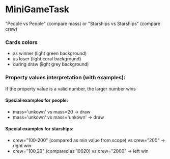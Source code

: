 ﻿# MiniGameTask

"People vs People" (compare mass) or "Starships vs Starships" (compare crew)

### Cards colors

- as winner (light green background)
- as loser (light coral background)
- during draw (light grey background)

### Property values interpretation (with examples): 

If the property value is a valid number, the larger number wins

#### Special examples for people:

- mass='unkown' vs mass=20 -> draw
- mass='unkown' vs mass='unkown' -> draw

#### Special examples for starships:

- crew="100-200" (compared as min value from scope) vs crew="200" -> right win
- crew="100,20" (compared as 10020) vs crew="2000" -> left win
